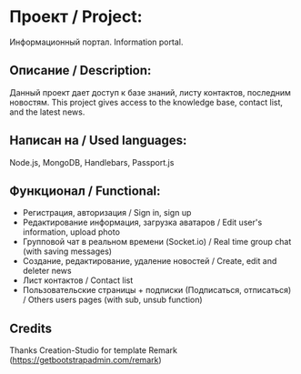 # Проект / Project: 
Информационный портал.
Information portal.
## Описание / Description:
Данный проект дает доступ к базе знаний, листу контактов, последним новостям.
This project gives access to the knowledge base, contact list, and the latest news.
## Написан на / Used languages:
Node.js, MongoDB, Handlebars, Passport.js
## Функционал / Functional:
* Регистрация, авторизация / Sign in, sign up
* Редактирование информация, загрузка аватаров / Edit user's information, upload photo
* Групповой чат в реальном времени (Socket.io) / Real time group chat (with saving messages)
* Создание, редактирование, удаление новостей / Create, edit and deleter news
* Лист контактов / Contact list
* Пользовательские страницы + подписки (Подписаться, отписаться) / Others users pages (with sub, unsub function)
## Credits
Thanks Creation-Studio for template Remark (https://getbootstrapadmin.com/remark)


